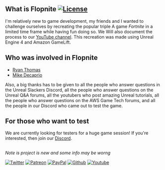 ## What is Flopnite [![License](https://img.shields.io/badge/license-MIT-green.svg)](https://github.com/BEASTSM96/flopnite/blob/v2/LICENSE)
I'm relatively new to game development, my friends and I wanted to challenge ourselves by recreating the popular triple A game *Fortnite* in a limited time frame while having fun doing so. We Will also document the process to our [YouTube channel](https://www.youtube.com/channel/UCO77KLKwplncMHLo6gLpIHw). This recreation was made using Unreal Engine 4 and Amazon GameLift.

## Who was involved in Flopnite
* [Ryan Thomas](https://github.com/rthomas24)
* [Mike Decaprio](https://www.instagram.com/mikedecaprio1/)

Also, a big thanks has to be given to all the people who answer questions in the Unreal Slackers Discord, all the people who answer questions on the Unreal Q&A forums, all the youtubers who post amazing Unreal tutorials, all the people who answer questions on the AWS Game Tech forums, and all the people in our Discord who came out to test the game.

## For those who want to test
We are currently looking for testers for a huge game session! If you're interested, then join our [Discord](https://discord.gg/2xbR5qT).

##
*Note is project is new and some info may be worng*

[![Twitter](https://img.shields.io/badge/%40Flopperam--blue.svg?style=social&logo=Twitter)](https://twitter.com/Flopperam)
[![Patreon](https://img.shields.io/badge/Flopperam--red.svg?style=social&logo=Patreon)](https://www.patreon.com/flopperam)
[![PayPal](https://img.shields.io/badge/Flopperam--red.svg?style=social&logo=PayPal)](https://www.paypal.me/flopperam)
[![Github](https://img.shields.io/badge/Flopperam--red.svg?style=social&logo=Github)](https://github.com/sponsors/chris-gong)
[![Youtube](https://img.shields.io/badge/Flopperam--red.svg?style=social&logo=youtube)](https://www.youtube.com/channel/UCO77KLKwplncMHLo6gLpIHw)
